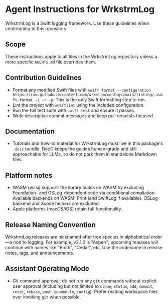 # Agent Instructions for WrkstrmLog

WrkstrmLog is a Swift logging framework. Use these guidelines when contributing to this repository.

## Scope

These instructions apply to all files in the WrkstrmLog repository unless a more specific
`AGENTS.md` file overrides them.

## Contribution Guidelines

- Format any modified Swift files with
  `swift format --configuration https://raw.githubusercontent.com/wrkstrm/configs/main/linting/.swift-format -i -r -p`.
  This is the only Swift formatting step to run.
- Lint the project with `swiftlint` using the included configuration.
- Run the full test suite with `swift test` and ensure it passes.
- Write descriptive commit messages and keep pull requests focused.

## Documentation

- Tutorials and how-to material for WrkstrmLog must live in this package's `.docc`
  bundle. DocC keeps the guides human-grade and still approachable for LLMs, so do not park
  them in standalone Markdown files.

## Platform notes

- WASM (wasi) support: the library builds on WASM by excluding Foundation- and OSLog-dependent code via conditional compilation. Available backends on WASM: Print (and SwiftLog if available). OSLog backend and Xcode helpers are excluded.
- Apple platforms (macOS/iOS) retain full functionality.

## Release Naming Convention

WrkstrmLog releases are nicknamed after tree species in alphabetical order—a nod to logging. For
example, v2.1.0 is "Aspen"; upcoming releases will continue with names like "Birch", "Cedar", etc.
Use the codename in release notes, tags, and announcements.

## Assistant Operating Mode

- Git command approval: do not run any `git` commands without explicit user approval
  (including but not limited to `clone`, `status`, `add`, `commit`, `reset`, `rebase`, `push`,
  `submodule`, `config`). Prefer reading workspace files over invoking `git` when possible.
